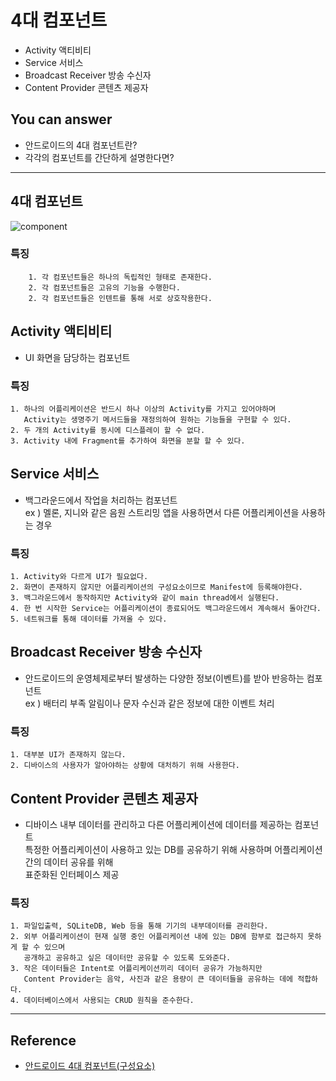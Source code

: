# 4대 컴포넌트
<!--Table of Contents-->
- Activity 액티비티
- Service 서비스
- Broadcast Receiver 방송 수신자
- Content Provider 콘텐츠 제공자
<!-- 어떤 질문을 대답할 수 있어야 하는지-->
## You can answer
- 안드로이드의 4대 컴포넌트란?
- 각각의 컴포넌트를 간단하게 설명한다면?
---
## 4대 컴포넌트
![component](https://user-images.githubusercontent.com/74166576/115999800-2e435780-a628-11eb-82b1-c09515dfc328.PNG)
### 특징
        1. 각 컴포넌트들은 하나의 독립적인 형태로 존재한다.
        2. 각 컴포넌트들은 고유의 기능을 수행한다.
        2. 각 컴포넌트들은 인텐트를 통해 서로 상호작용한다. 

## Activity 액티비티
* UI 화면을 담당하는 컴포넌트
### 특징
    1. 하나의 어플리케이션은 반드시 하나 이상의 Activity를 가지고 있어야하며 
       Activity는 생명주기 메서드들을 재정의하여 원하는 기능들을 구현할 수 있다.
    2. 두 개의 Activity를 동시에 디스플레이 할 수 없다. 
    3. Activity 내에 Fragment를 추가하여 화면을 분할 할 수 있다. 

## Service 서비스
* 백그라운드에서 작업을 처리하는 컴포넌트  
  ex ) 멜론, 지니와 같은 음원 스트리밍 앱을 사용하면서 다른 어플리케이션을 사용하는 경우
### 특징
    1. Activity와 다르게 UI가 필요없다. 
    2. 화면이 존재하지 않지만 어플리케이션의 구성요소이므로 Manifest에 등록해야한다.
    3. 백그라운드에서 동작하지만 Activity와 같이 main thread에서 실행된다. 
    4. 한 번 시작한 Service는 어플리케이션이 종료되어도 백그라운드에서 계속해서 돌아간다.
    5. 네트워크를 통해 데이터를 가져올 수 있다. 

## Broadcast Receiver 방송 수신자
* 안드로이드의 운영체제로부터 발생하는 다양한 정보(이벤트)를 받아 반응하는 컴포넌트  
  ex ) 배터리 부족 알림이나 문자 수신과 같은 정보에 대한 이벤트 처리
### 특징
    1. 대부분 UI가 존재하지 않는다.
    2. 디바이스의 사용자가 알아야하는 상황에 대처하기 위해 사용한다.

## Content Provider 콘텐츠 제공자
* 디바이스 내부 데이터를 관리하고 다른 어플리케이션에 데이터를 제공하는 컴포넌트  
  특정한 어플리케이션이 사용하고 있는 DB를 공유하기 위해 사용하며 어플리케이션 간의 데이터 공유를 위해   
  표준화된 인터페이스 제공
### 특징
    1. 파일입출력, SQLiteDB, Web 등을 통해 기기의 내부데이터를 관리한다.
    2. 외부 어플리케이션이 현재 실행 중인 어플리케이션 내에 있는 DB에 함부로 접근하지 못하게 할 수 있으며  
       공개하고 공유하고 싶은 데이터만 공유할 수 있도록 도와준다.
    3. 작은 데이터들은 Intent로 어플리케이션끼리 데이터 공유가 가능하지만 
       Content Provider는 음악, 사진과 같은 용량이 큰 데이터들을 공유하는 데에 적합하다.
    4. 데이터베이스에서 사용되는 CRUD 원칙을 준수한다.

---
## Reference
- [안드로이드 4대 컴포넌트(구성요소)](https://velog.io/@jojo_devstory/%EC%95%88%EB%93%9C%EB%A1%9C%EC%9D%B4%EB%93%9C-Android-4%EB%8C%80-%EC%BB%B4%ED%8F%AC%EB%84%8C%ED%8A%B8)
